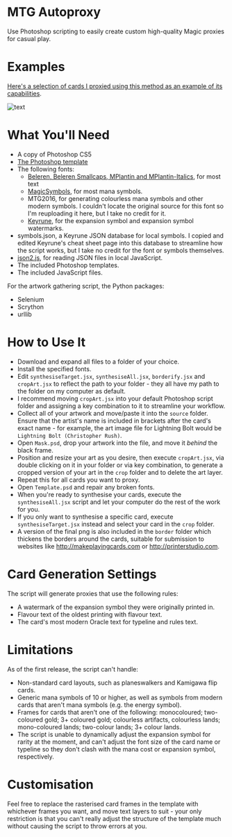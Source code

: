 # MTG Autoproxy
Use Photoshop scripting to easily create custom high-quality Magic proxies for casual play.

# Examples
[Here's a selection of cards I proxied using this method as an example of its capabilities](https://imgur.com/a/kG2UM).

![text](https://github.com/ndepaola/mtg-autoproxy/blob/master/Scalding%20Tarn.png?raw=true)

# What You'll Need
* A copy of Photoshop CS5
* [The Photoshop template](https://drive.google.com/file/d/1h9Xm2j-dd-kHm0gNlP_APIlA25X40DsR/view)
* The following fonts:
  * [Beleren, Beleren Smallcaps, MPlantin and MPlantin-Italics](https://github.com/magarena/magarena/tree/master/resources/cardbuilder/fonts), for most text
  * [MagicSymbols](http://www.fontsner.com/font/Magic_Symbols_2008-78839.html), for most mana symbols.
  * MTG2016, for generating colourless mana symbols and other modern symbols. I couldn't locate the original source for this font so I'm reuploading it here, but I take no credit for it. 
  * [Keyrune](https://andrewgioia.github.io/Keyrune/index.html), for the expansion symbol and expansion symbol watermarks.
 * symbols.json, a Keyrune JSON database for local symbols. I copied and edited Keyrune's cheat sheet page into this database to streamline how the script works, but I take no credit for the font or symbols themselves.
 * [json2.js](https://github.com/douglascrockford/JSON-js), for reading JSON files in local JavaScript.
 * The included Photoshop templates.
 * The included JavaScript files.
 
 For the artwork gathering script, the Python packages:
 * Selenium
 * Scrython
 * urllib

# How to Use It
* Download and expand all files to a folder of your choice.
* Install the specified fonts.
* Edit `synthesiseTarget.jsx`, `synthesiseAll.jsx`, `borderify.jsx` and `cropArt.jsx` to reflect the path to your folder - they all have my path to the folder on my computer as default.
* I recommend moving `cropArt.jsx` into your default Photoshop script folder and assigning a key combination to it to streamline your workflow.
* Collect all of your artwork and move/paste it into the `source` folder. Ensure that the artist's name is included in brackets after the card's exact name - for example, the art image file for Lightning Bolt would be `Lightning Bolt (Christopher Rush)`.
* Open `Mask.psd`, drop your artwork into the file, and move it *behind* the black frame. 
* Position and resize your art as you desire, then execute `cropArt.jsx`, via double clicking on it in your folder or via key combination, to generate a cropped version of your art in the `crop` folder and to delete the art layer. 
* Repeat this for all cards you want to proxy.
* Open `Template.psd` and repair any broken fonts.
* When you're ready to synthesise your cards, execute the `synthesiseAll.jsx` script and let your computer do the rest of the work for you. 
* If you only want to synthesise a specific card, execute `synthesiseTarget.jsx` instead and select your card in the `crop` folder. 
* A version of the final png is also included in the `border` folder which thickens the borders around the cards, suitable for submission to websites like http://makeplayingcards.com or http://printerstudio.com. 

# Card Generation Settings
The script will generate proxies that use the following rules:
* A watermark of the expansion symbol they were originally printed in.
* Flavour text of the oldest printing with flavour text. 
* The card's most modern Oracle text for typeline and rules text.

# Limitations
As of the first release, the script can't handle:
* Non-standard card layouts, such as planeswalkers and Kamigawa flip cards. 
* Generic mana symbols of 10 or higher, as well as symbols from modern cards that aren't mana symbols (e.g. the energy symbol). 
* Frames for cards that aren't one of the following: monocoloured; two-coloured gold; 3+ coloured gold; colourless artifacts, colourless lands; mono-coloured lands; two-colour lands; 3+ colour lands.
* The script is unable to dynamically adjust the expansion symbol for rarity at the moment, and can't adjust the font size of the card name or typeline so they don't clash with the mana cost or expansion symbol, respectively.

# Customisation
Feel free to replace the rasterised card frames in the template with whichever frames you want, and move text layers to suit - your only restriction is that you can't really adjust the structure of the template much without causing the script to throw errors at you. 
